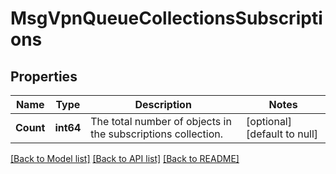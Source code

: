 # MsgVpnQueueCollectionsSubscriptions

## Properties
Name | Type | Description | Notes
------------ | ------------- | ------------- | -------------
**Count** | **int64** | The total number of objects in the subscriptions collection. | [optional] [default to null]

[[Back to Model list]](../README.md#documentation-for-models) [[Back to API list]](../README.md#documentation-for-api-endpoints) [[Back to README]](../README.md)


